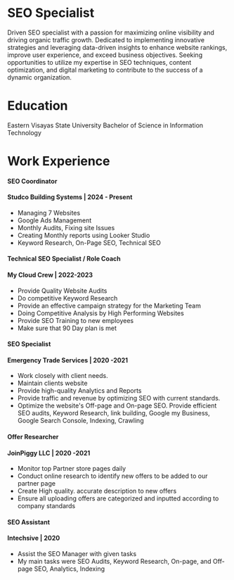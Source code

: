 # SEO Specialist
Driven SEO specialist with a passion for maximizing online visibility and driving organic traffic growth. Dedicated to implementing innovative strategies and leveraging data-driven insights to enhance website rankings, improve user experience, and exceed business objectives. Seeking opportunities to utilize my expertise in SEO techniques, content optimization, and digital marketing to contribute to the success of a dynamic organization.

# Education
Eastern Visayas State University
Bachelor of Science in Information Technology

# Work Experience

#### SEO Coordinator
#### Studco Building Systems | 2024 - Present

- Managing 7 Websites
- Google Ads Management
- Monthly Audits, Fixing site Issues
- Creating Monthly reports using Looker Studio
- Keyword Research, On-Page SEO, Technical SEO

#### Technical SEO Specialist / Role Coach
#### My Cloud Crew | 2022-2023

 - Provide Quality Website Audits
 - Do competitive Keyword Research
 - Provide an effective campaign strategy for the Marketing Team
 - Doing Competitive Analysis by High Performing Websites
 - Provide SEO Training to new employees 
 - Make sure that 90 Day plan is met

#### SEO Specialist
#### Emergency Trade Services | 2020 -2021

- Work closely with client needs.
- Maintain clients website
- Provide high-quality Analytics and Reports
- Provide traffic and revenue by optimizing SEO with current standards.
- Optimize the website's Off-page and On-page SEO. Provide efficient SEO audits, Keyword Research, link building, Google my Business, Google Search Console, Indexing, Crawling
  
#### Offer Researcher
#### JoinPiggy LLC | 2020 -2021

- Monitor top Partner store pages daily
- Conduct online research to identify new offers to be added to our partner page 
- Create High quality. accurate description to new offers
- Ensure all uploading offers are categorized and inputted  according to company standards

#### SEO Assistant 
#### Intechsive | 2020

- Assist the SEO Manager with given tasks
- My main tasks were SEO Audits, Keyword Research, On-page, and Off-page SEO, Analytics, Indexing
